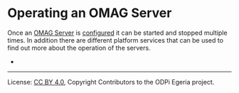 <!-- SPDX-License-Identifier: CC-BY-4.0 -->
<!-- Copyright Contributors to the ODPi Egeria project. -->

# Operating an OMAG Server

Once an [OMAG Server](../concepts/omag-server.md) is [configured](configuring-an-omag-server.md)
it can be started and stopped multiple times.  In addition there are different platform services that
can be used to find out more about the operation of the servers.

* 


----
License: [CC BY 4.0](https://creativecommons.org/licenses/by/4.0/),
Copyright Contributors to the ODPi Egeria project.